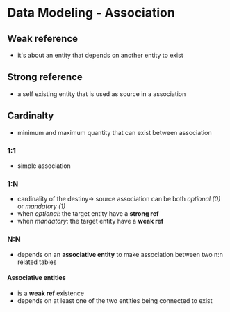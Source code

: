 # Data Modeling - Association
## Weak reference
- it's about an entity that depends on another entity to exist
## Strong reference
- a self existing entity that is used as source in a association

## Cardinalty
- minimum and maximum quantity that can exist between association
### 1:1
- simple association 
### 1:N
- cardinality of the destiny-\> source association can be both _optional (0)_ or _mandatory (1)_
- when _optional_: the target entity have a **strong ref**
- when _mandatory_: the target entity have a **weak ref**
### N:N
- depends on an **associative entity** to make association between two n:n related tables
#### Associative entities
- is a **weak ref** existence
- depends on at least one of the two entities being connected to exist
